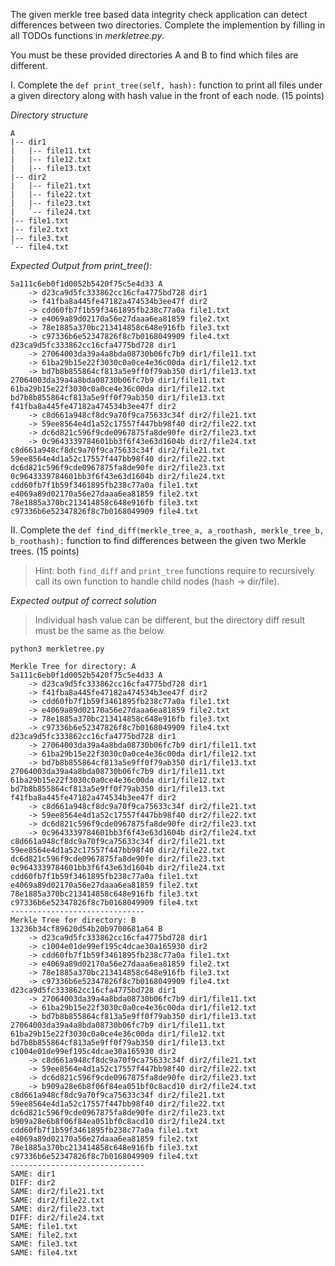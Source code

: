The given merkle tree based data integrity check application can detect differences between two directories. Complete the implemention by filling in all TODOs functions in _merkletree.py_.

You must be these provided directories A and B to find which files are different.

I. Complete the ```def print_tree(self, hash):``` function to print all files under a given directory along with hash value in the front of each node. (15 points)

_Directory structure_

```
A
|-- dir1
|   |-- file11.txt
|   |-- file12.txt
|   |-- file13.txt
|-- dir2
|   |-- file21.txt
|   |-- file22.txt
|   |-- file23.txt
|   `-- file24.txt
|-- file1.txt
|-- file2.txt
|-- file3.txt
`-- file4.txt
```

_Expected Output from print_tree():_

```
5a111c6eb0f1d0052b5420f75c5e4d33 A
    -> d23ca9d5fc333862cc16cfa4775bd728 dir1
    -> f41fba8a445fe47182a474534b3ee47f dir2
    -> cdd60fb7f1b59f3461895fb238c77a0a file1.txt
    -> e4069a89d02170a56e27daaa6ea81859 file2.txt
    -> 78e1885a370bc213414858c648e916fb file3.txt
    -> c97336b6e52347826f8c7b0168049909 file4.txt
d23ca9d5fc333862cc16cfa4775bd728 dir1
    -> 27064003da39a4a8bda08730b06fc7b9 dir1/file11.txt
    -> 61ba29b15e22f3030c0a0ce4e36c00da dir1/file12.txt
    -> bd7b8b855864cf813a5e9ff0f79ab350 dir1/file13.txt
27064003da39a4a8bda08730b06fc7b9 dir1/file11.txt
61ba29b15e22f3030c0a0ce4e36c00da dir1/file12.txt
bd7b8b855864cf813a5e9ff0f79ab350 dir1/file13.txt
f41fba8a445fe47182a474534b3ee47f dir2
    -> c8d661a948cf8dc9a70f9ca75633c34f dir2/file21.txt
    -> 59ee8564e4d1a52c17557f447bb98f40 dir2/file22.txt
    -> dc6d821c596f9cde0967875fa8de90fe dir2/file23.txt
    -> 0c9643339784601bb3f6f43e63d1604b dir2/file24.txt
c8d661a948cf8dc9a70f9ca75633c34f dir2/file21.txt
59ee8564e4d1a52c17557f447bb98f40 dir2/file22.txt
dc6d821c596f9cde0967875fa8de90fe dir2/file23.txt
0c9643339784601bb3f6f43e63d1604b dir2/file24.txt
cdd60fb7f1b59f3461895fb238c77a0a file1.txt
e4069a89d02170a56e27daaa6ea81859 file2.txt
78e1885a370bc213414858c648e916fb file3.txt
c97336b6e52347826f8c7b0168049909 file4.txt
```

II. Complete the ```def find_diff(merkle_tree_a, a_roothash, merkle_tree_b, b_roothash):``` function to find differences between the given two Merkle trees. (15 points)

> Hint: both ```find_diff``` and ```print_tree``` functions require to recursively call its own function to handle child nodes (hash -> dir/file).

_Expected output of correct solution_

> Individual hash value can be different, but the directory diff result must be the same as the below.

```
python3 merkletree.py

Merkle Tree for directory: A
5a111c6eb0f1d0052b5420f75c5e4d33 A
    -> d23ca9d5fc333862cc16cfa4775bd728 dir1
    -> f41fba8a445fe47182a474534b3ee47f dir2
    -> cdd60fb7f1b59f3461895fb238c77a0a file1.txt
    -> e4069a89d02170a56e27daaa6ea81859 file2.txt
    -> 78e1885a370bc213414858c648e916fb file3.txt
    -> c97336b6e52347826f8c7b0168049909 file4.txt
d23ca9d5fc333862cc16cfa4775bd728 dir1
    -> 27064003da39a4a8bda08730b06fc7b9 dir1/file11.txt
    -> 61ba29b15e22f3030c0a0ce4e36c00da dir1/file12.txt
    -> bd7b8b855864cf813a5e9ff0f79ab350 dir1/file13.txt
27064003da39a4a8bda08730b06fc7b9 dir1/file11.txt
61ba29b15e22f3030c0a0ce4e36c00da dir1/file12.txt
bd7b8b855864cf813a5e9ff0f79ab350 dir1/file13.txt
f41fba8a445fe47182a474534b3ee47f dir2
    -> c8d661a948cf8dc9a70f9ca75633c34f dir2/file21.txt
    -> 59ee8564e4d1a52c17557f447bb98f40 dir2/file22.txt
    -> dc6d821c596f9cde0967875fa8de90fe dir2/file23.txt
    -> 0c9643339784601bb3f6f43e63d1604b dir2/file24.txt
c8d661a948cf8dc9a70f9ca75633c34f dir2/file21.txt
59ee8564e4d1a52c17557f447bb98f40 dir2/file22.txt
dc6d821c596f9cde0967875fa8de90fe dir2/file23.txt
0c9643339784601bb3f6f43e63d1604b dir2/file24.txt
cdd60fb7f1b59f3461895fb238c77a0a file1.txt
e4069a89d02170a56e27daaa6ea81859 file2.txt
78e1885a370bc213414858c648e916fb file3.txt
c97336b6e52347826f8c7b0168049909 file4.txt
------------------------------
Merkle Tree for directory: B
13236b34cf89620d54b20b9700681a64 B
    -> d23ca9d5fc333862cc16cfa4775bd728 dir1
    -> c1004e01de99ef195c4dcae30a165930 dir2
    -> cdd60fb7f1b59f3461895fb238c77a0a file1.txt
    -> e4069a89d02170a56e27daaa6ea81859 file2.txt
    -> 78e1885a370bc213414858c648e916fb file3.txt
    -> c97336b6e52347826f8c7b0168049909 file4.txt
d23ca9d5fc333862cc16cfa4775bd728 dir1
    -> 27064003da39a4a8bda08730b06fc7b9 dir1/file11.txt
    -> 61ba29b15e22f3030c0a0ce4e36c00da dir1/file12.txt
    -> bd7b8b855864cf813a5e9ff0f79ab350 dir1/file13.txt
27064003da39a4a8bda08730b06fc7b9 dir1/file11.txt
61ba29b15e22f3030c0a0ce4e36c00da dir1/file12.txt
bd7b8b855864cf813a5e9ff0f79ab350 dir1/file13.txt
c1004e01de99ef195c4dcae30a165930 dir2
    -> c8d661a948cf8dc9a70f9ca75633c34f dir2/file21.txt
    -> 59ee8564e4d1a52c17557f447bb98f40 dir2/file22.txt
    -> dc6d821c596f9cde0967875fa8de90fe dir2/file23.txt
    -> b909a28e6b8f06f84ea051bf0c8acd10 dir2/file24.txt
c8d661a948cf8dc9a70f9ca75633c34f dir2/file21.txt
59ee8564e4d1a52c17557f447bb98f40 dir2/file22.txt
dc6d821c596f9cde0967875fa8de90fe dir2/file23.txt
b909a28e6b8f06f84ea051bf0c8acd10 dir2/file24.txt
cdd60fb7f1b59f3461895fb238c77a0a file1.txt
e4069a89d02170a56e27daaa6ea81859 file2.txt
78e1885a370bc213414858c648e916fb file3.txt
c97336b6e52347826f8c7b0168049909 file4.txt
------------------------------
SAME: dir1
DIFF: dir2
SAME: dir2/file21.txt
SAME: dir2/file22.txt
SAME: dir2/file23.txt
DIFF: dir2/file24.txt
SAME: file1.txt
SAME: file2.txt
SAME: file3.txt
SAME: file4.txt
 ```